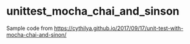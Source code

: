 # unittest_mocha_chai_and_sinson
Sample code from https://cythilya.github.io/2017/09/17/unit-test-with-mocha-chai-and-sinon/
